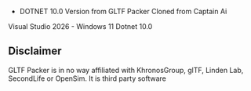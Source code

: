 * DOTNET 10.0 Version from GLTF Packer Cloned from Captain Ai

Visual Studio 2026 - Windows 11 Dotnet 10.0

## Disclaimer

GLTF Packer is in no way affiliated with KhronosGroup, glTF, Linden Lab, SecondLife or OpenSim. It is third party software

